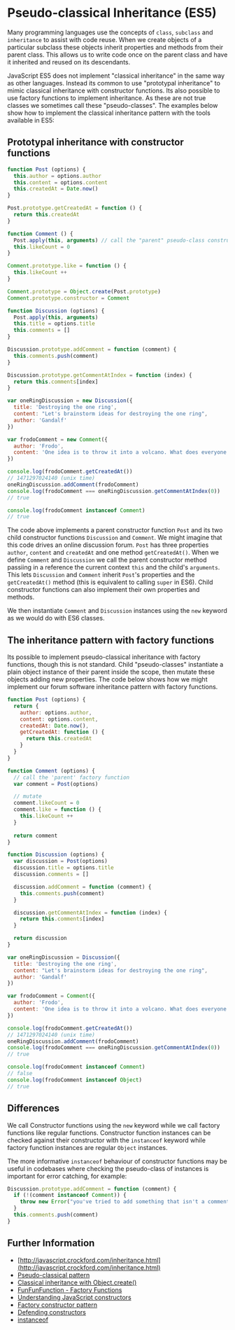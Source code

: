 # Pseudo-classical Inheritance (ES5)

Many programming languages use the concepts of `class`, `subclass` and `inheritance` to assist with code reuse. When we create objects of a particular subclass these objects inherit properties and methods from their parent class. This allows us to write code once on the parent class and have it inherited and reused on its descendants. 

JavaScript ES5 does not implement "classical inheritance" in the same way as other languages. Instead its common to use "prototypal inheritance" to mimic classical inheritance with constructor functions. Its also possible to use factory functions to implement inheritance. As these are not true classes we sometimes call these "pseudo-classes". The examples below show how to implement the classical inheritance pattern with the tools available in ES5:


## Prototypal inheritance with constructor functions

```js
function Post (options) {
  this.author = options.author
  this.content = options.content
  this.createdAt = Date.now()
}

Post.prototype.getCreatedAt = function () {
  return this.createdAt
}

function Comment () {
  Post.apply(this, arguments) // call the "parent" pseudo-class constructor 
  this.likeCount = 0
}

Comment.prototype.like = function () {
  this.likeCount ++ 
}

Comment.prototype = Object.create(Post.prototype)
Comment.prototype.constructor = Comment

function Discussion (options) {
  Post.apply(this, arguments)
  this.title = options.title
  this.comments = []
}

Discussion.prototype.addComment = function (comment) {
  this.comments.push(comment)
}

Discussion.prototype.getCommentAtIndex = function (index) {
  return this.comments[index]
}

var oneRingDiscussion = new Discussion({
  title: 'Destroying the one ring',
  content: "Let's brainstorm ideas for destroying the one ring",
  author: 'Gandalf'
})

var frodoComment = new Comment({ 
  author: 'Frodo', 
  content: 'One idea is to throw it into a volcano. What does everyone think?'
})

console.log(frodoComment.getCreatedAt())
// 1471297024140 (unix time)
oneRingDiscussion.addComment(frodoComment)
console.log(frodoComment === oneRingDiscussion.getCommentAtIndex(0))
// true

console.log(frodoComment instanceof Comment)
// true
```

The code above implements a parent constructor function `Post` and its two child constructor functions `Discussion` and `Comment`. We might imagine that this code drives an online discussion forum. `Post` has three properties `author`, `content` and `createdAt` and one method `getCreatedAt()`. When we define `Comment` and `Discussion` we call the parent constructor method passiing in a reference the current context `this` and the child's `arguments`. This lets `Discussion` and `Comment` inherit `Post`'s properties and the `getCreatedAt()` method (this is equivalent to calling `super` in ES6). Child constructor functions can also implement their own properties and methods.

We then instantiate `Comment` and `Discussion` instances using the `new` keyword as we would do with ES6 classes.


## The inheritance pattern with factory functions 

Its possible to implement pseudo-classical inheritance with factory functions, though this is not standard. Child "pseudo-classes" instantiate a plain object instance of their parent inside the scope, then mutate these objects adding new properties. The code below shows how we might implement our forum software inheritance pattern with factory functions.

```js
function Post (options) {
  return {
    author: options.author,
    content: options.content,
    createdAt: Date.now(),
    getCreatedAt: function () {
      return this.createdAt
    }
  }
}

function Comment (options) {
  // call the 'parent' factory function 
  var comment = Post(options) 

  // mutate
  comment.likeCount = 0
  comment.like = function () {
    this.likeCount ++
  }
  
  return comment
}

function Discussion (options) {
  var discussion = Post(options)  
  discussion.title = options.title
  discussion.comments = []

  discussion.addComment = function (comment) {
    this.comments.push(comment)
  }

  discussion.getCommentAtIndex = function (index) {
    return this.comments[index]
  }

  return discussion
}

var oneRingDiscussion = Discussion({
  title: 'Destroying the one ring',
  content: "Let's brainstorm ideas for destroying the one ring",
  author: 'Gandalf'
})

var frodoComment = Comment({ 
  author: 'Frodo', 
  content: 'One idea is to throw it into a volcano. What does everyone think?'
})

console.log(frodoComment.getCreatedAt())
// 1471297024140 (unix time)
oneRingDiscussion.addComment(frodoComment)
console.log(frodoComment === oneRingDiscussion.getCommentAtIndex(0))
// true

console.log(frodoComment instanceof Comment)
// false
console.log(frodoComment instanceof Object)
// true
```


## Differences

We call Constructor functions using the `new` keyword while we call factory functions like regular functions. Constructor function instances can be checked against their constructor with the `instanceof` keyword while factory function instances are regular `Object` instances.

The more informative `instanceof` behaviour of constructor functions may be useful in codebases where checking the pseudo-class of instances is important for error catching, for example:

```js
Discussion.prototype.addComment = function (comment) {
  if (!(comment instanceof Comment)) {
    throw new Error("you've tried to add something that isn't a comment!")
  }
  this.comments.push(comment)
}
```


## Further Information

  * [http://javascript.crockford.com/inheritance.html](http://javascript.crockford.com/inheritance.html)
  * [Pseudo-classical pattern](http://javascript.info/tutorial/pseudo-classical-pattern)
  * [Classical inheritance with Object.create()](https://developer.mozilla.org/en-US/docs/Web/JavaScript/Reference/Global_Objects/Object/create#Classical_inheritance_with_Object.create())
  * [FunFunFunction - Factory Functions](https://www.youtube.com/watch?v=ImwrezYhw4w)
  * [Understanding JavaScript constructors](https://css-tricks.com/understanding-javascript-constructors/)
  * [Factory constructor pattern](http://javascript.info/tutorial/factory-constructor-pattern)
  * [Defending constructors](http://www.2ality.com/2013/07/defending-constructors.html)
  * [instanceof](https://developer.mozilla.org/en/docs/Web/JavaScript/Reference/Operators/instanceof)


